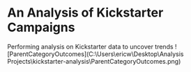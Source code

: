 # An Analysis of Kickstarter Campaigns
Performing analysis on Kickstarter data to uncover trends
![ParentCategoryOutcomes](C:\Users\ericw\Desktop\Analysis Projects\kickstarter-analysis\ParentCategoryOutcomes.png)

